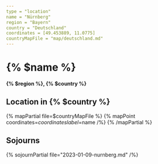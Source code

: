```yaml
---
type = "location"
name = "Nürnberg"
region = "Bayern"
country = "Deutschland"
coordinates = [49.453889, 11.0775]
countryMapFile = "map/deutschland.md"
---
```


# {% $name %}

**{% $region %}, {% $country %}**

## Location in {% $country %}

{% mapPartial file=$countryMapFile %}
  {% mapPoint coordinates=$coordinates label=$name /%}
{% /mapPartial %}

## Sojourns

{% sojournPartial file="2023-01-09-nurnberg.md" /%}
